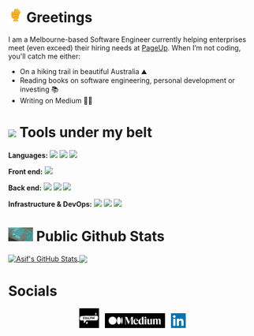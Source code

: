 # <img src="https://github.com/AsifMeem/AsifMeem/blob/main/wave.gif" width="30"/> Greetings 

I am a Melbourne-based Software Engineer currently helping enterprises meet (even exceed) their hiring needs at [PageUp](https://www.pageuppeople.com/). When I’m not coding, you'll catch me either:
- On a hiking trail in beautiful Australia ⛰
- Reading books on software engineering, personal development or investing 📚
- Writing on Medium ✍🏼

# <img src="https://c.tenor.com/Pnb_hVWq2sgAAAAi/on-process-dig.gif" width="30"/> Tools under my belt

<strong>Languages:</strong> <img src="https://img.shields.io/badge/Code-typescript%20-blue?logo=typescript">  <img src="https://img.shields.io/badge/Code-C%23-blue?logo=csharp"> <img src="https://img.shields.io/badge/Code-python-green?logo=python"> 

<strong>Front end:</strong> <img src="https://img.shields.io/badge/Code-react-blue?logo=react">

<strong>Back end:</strong> <img src="https://img.shields.io/badge/%E2%98%81%EF%B8%8FCloud-aws services-orange"> <img src="https://img.shields.io/badge/Code-.NET-orange?logo=.NET"> <img src="https://img.shields.io/badge/Code-node.js-green?logo=node.js">

<strong>Infrastructure & DevOps:</strong> <img src="https://img.shields.io/badge/%E2%98%81%EF%B8%8FCloud-aws cdk-green"> <img src="https://img.shields.io/badge/Tools-docker-green?logo=docker"> <img src="https://img.shields.io/badge/Tools-localstack-green?logo=localstack" > 

# <img src="https://github.com/AsifMeem/AsifMeem/blob/main/typing.gif" width="50" /> Public Github Stats

<a href="https://github.com/AsifMeem/AsifMeem">
  <img align="center" src="https://github-readme-stats.vercel.app/api?username=AsifMeem&count_private=true&show_icons=true&theme=dracula&line_height=27" alt="Asif's GitHub Stats" />
</a>
<a href="https://github.com/AsifMeem/AsifMeem">
  <img align="center" src="https://github-readme-stats.vercel.app/api/top-langs/?username=AsifMeem&theme=dracula&langs_count=3" />
</a>

# Socials  
<p align='center'>
 <img src="https://github.com/AsifMeem/AsifMeem/blob/main/follow.gif" width="40" /></a>&nbsp;&nbsp;
<a href="https://medium.com/@asif.foysalm"><img height="30" src="https://github.com/AsifMeem/AsifMeem/blob/main/medium.png"></a>&nbsp;&nbsp;
<a href="https://www.linkedin.com/in/asif-foysal-meem/"><img height="30" src="https://github.com/AsifMeem/AsifMeem/blob/main/linkedinlogo.png"></a>
</p>


<!--
**AsifMeem/AsifMeem** is a ✨ _special_ ✨ repository because its `README.md` (this file) appears on your GitHub profile.

Here are some ideas to get you started:

- 🔭 I’m currently working on ...
- 🌱 I’m currently learning ...
- 👯 I’m looking to collaborate on ...
- 🤔 I’m looking for help with ...
- 💬 Ask me about ...
- 📫 How to reach me: ...
- 😄 Pronouns: ...
- ⚡ Fun fact: ...
-->
